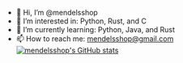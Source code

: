 - 👋 Hi, I’m @mendelsshop
- 👀 I’m interested in: Python, Rust, and C 
- 🌱 I’m currently learning: Python, Java, and Rust
- 📫 How to reach me: mendelsshop@gmail.com
[![mendelsshop's GitHub stats](https://github-readme-stats.vercel.app/api?username=anuraghazra)](https://github.com/mendelsshop/github-readme-stats)
<!---
mendelsshop/mendelsshop is a ✨ special ✨ repository because its `README.md` (this file) appears on your GitHub profile.
You can click the Preview link to take a look at your changes.
--->
